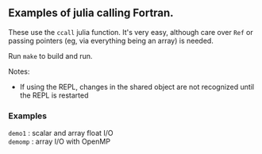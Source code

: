 ## Examples of julia calling Fortran.

These use the `ccall` julia function. It's very easy, although care over
`Ref` or passing pointers (eg, via everything being an array) is needed.

Run `make` to build and run.

Notes:

* If using the REPL, changes in the shared object are not recognized until the
REPL is restarted

### Examples

`demo1` : scalar and array float I/O  
`demomp` : array I/O with OpenMP  

